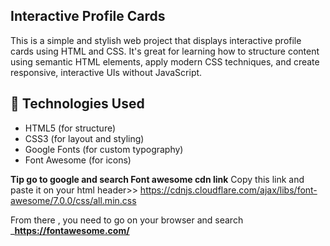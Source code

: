 
## Interactive Profile Cards

This is a simple and stylish web project that displays interactive profile cards using HTML and CSS. It's great for learning how to structure content using semantic HTML elements, apply modern CSS techniques, and create responsive, interactive UIs without JavaScript.


## 🧰 Technologies Used

- HTML5 (for structure)
- CSS3  (for layout and styling)
- Google Fonts (for custom typography)
- Font Awesome (for icons)




**Tip go to google and search Font awesome cdn link**
Copy this link and paste it on  your html header>> https://cdnjs.cloudflare.com/ajax/libs/font-awesome/7.0.0/css/all.min.css

From there , you need to go on your browser and search ___https://fontawesome.com/__






















